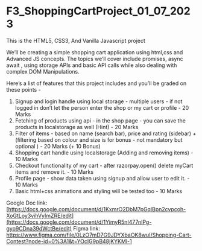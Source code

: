 # F3_ShoppingCartProject_01_07_2023
This is the HTML5, CSS3, And Vanilla Javascript project

We’ll be creating a simple shopping cart application using html,css and Advanced JS concepts. The topics we’ll cover include promises, async await , using storage APIs and basic API calls while also dealing with complex DOM Manipulations. 

Here’s a list of features that this project includes and you’ll be graded on these points  - 

 1. Signup and login handle using local storage - multiple users - if not logged in don’t let the person enter the shop or my cart or profile - 20 Marks
 2. Fetching of products using api - in the shop page - you can save the products in localstorage as well (Hint) - 20 Marks
 3. Filter of items - based on name (search bar), price and rating (sidebar) + (filtering based on colour and size is for bonus  - not mandatory but optional )   - 20 Marks (+ 10 Bonus)
 4. Shopping cart handle using localstorage (Adding and removing items) - 10 Marks
 5. Checkout functionality of my cart - after razorpay.open() delete myCart items and remove it. - 10 Marks
 6. Profile page - show data taken using signup and allow user to edit it. - 10 Marks
 7. Basic html+css animations and styling will be tested too - 10 Marks


Google Doc link: [https://docs.google.com/document/d/1KxmrO2DbM7pGqlBpn2cvpcoh-XoGtLoy3vihVyImZRE/edit](https://docs.google.com/document/d/1YimyR5nI477nIPg-gyo9CDna39dWctBe/edit)
Figma link: https://www.figma.com/file/0LzO7mD7G9JDYXbaOK8wuI/Shopping-Cart-Contest?node-id=0%3A1&t=YOclG9pB48jKYKMl-1
